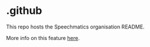 # .github

This repo hosts the Speechmatics organisation README.

More info on this feature [here](https://docs.github.com/en/organizations/collaborating-with-groups-in-organizations/customizing-your-organizations-profile).
